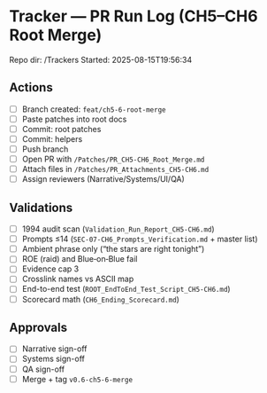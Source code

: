 # Tracker — PR Run Log (CH5–CH6 Root Merge)
Repo dir: /Trackers
Started: 2025-08-15T19:56:34

## Actions
- [ ] Branch created: `feat/ch5-6-root-merge`
- [ ] Paste patches into root docs
- [ ] Commit: root patches
- [ ] Commit: helpers
- [ ] Push branch
- [ ] Open PR with `/Patches/PR_CH5-CH6_Root_Merge.md`
- [ ] Attach files in `/Patches/PR_Attachments_CH5-CH6.md`
- [ ] Assign reviewers (Narrative/Systems/UI/QA)

## Validations
- [ ] 1994 audit scan (`Validation_Run_Report_CH5-CH6.md`)
- [ ] Prompts ≤14 (`SEC-07-CH6_Prompts_Verification.md` + master list)
- [ ] Ambient phrase only (“the stars are right tonight”)
- [ ] ROE (raid) and Blue‑on‑Blue fail
- [ ] Evidence cap 3
- [ ] Crosslink names vs ASCII map
- [ ] End-to-end test (`ROOT_EndToEnd_Test_Script_CH5-CH6.md`)
- [ ] Scorecard math (`CH6_Ending_Scorecard.md`)

## Approvals
- [ ] Narrative sign-off
- [ ] Systems sign-off
- [ ] QA sign-off
- [ ] Merge + tag `v0.6-ch5-6-merge`
